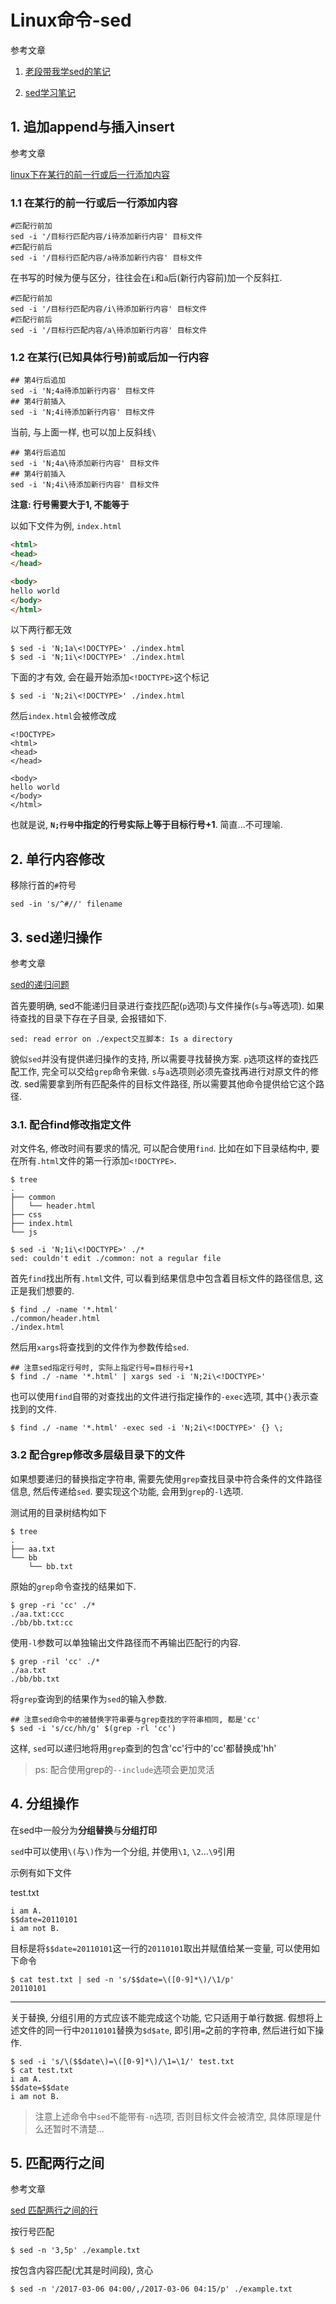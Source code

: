 # Linux命令-sed

参考文章

1. [老段带我学sed的笔记](http://foolishfish.blog.51cto.com/3822001/1376171)

2. [sed学习笔记](http://www.cnblogs.com/jcli/p/4088514.html)

## 1. 追加append与插入insert

参考文章

[linux下在某行的前一行或后一行添加内容](http://www.361way.com/sed-process-lines/2263.html)

### 1.1 在某行的前一行或后一行添加内容

```
#匹配行前加
sed -i '/目标行匹配内容/i待添加新行内容' 目标文件
#匹配行前后
sed -i '/目标行匹配内容/a待添加新行内容' 目标文件
```

在书写的时候为便与区分，往往会在`i`和`a`后(新行内容前)加一个反斜扛.

```
#匹配行前加
sed -i '/目标行匹配内容/i\待添加新行内容' 目标文件
#匹配行前后
sed -i '/目标行匹配内容/a\待添加新行内容' 目标文件
```

### 1.2 在某行(已知具体行号)前或后加一行内容

```
## 第4行后追加
sed -i 'N;4a待添加新行内容' 目标文件
## 第4行前插入
sed -i 'N;4i待添加新行内容' 目标文件 
```

当前, 与上面一样, 也可以加上反斜线`\`

```
## 第4行后追加
sed -i 'N;4a\待添加新行内容' 目标文件
## 第4行前插入
sed -i 'N;4i\待添加新行内容' 目标文件 
```

**注意: 行号需要大于1, 不能等于**

以如下文件为例, `index.html`

```html
<html>
<head>
</head>

<body>
hello world
</body>
</html>
```

以下两行都无效

```
$ sed -i 'N;1a\<!DOCTYPE>' ./index.html
$ sed -i 'N;1i\<!DOCTYPE>' ./index.html
```

下面的才有效, 会在最开始添加`<!DOCTYPE>`这个标记

```
$ sed -i 'N;2i\<!DOCTYPE>' ./index.html
```

然后`index.html`会被修改成

```
<!DOCTYPE>
<html>
<head>
</head>

<body>
hello world
</body>
</html>
```

也就是说, **`N;行号`中指定的行号实际上等于目标行号+1**. 简直...不可理喻.

## 2. 单行内容修改

移除行首的`#`符号

```
sed -in 's/^#//' filename
```

## 3. sed递归操作

参考文章

[sed的递归问题](http://www.blogbus.com/kebe-jea-logs/59348026.html)

首先要明确, sed不能递归目录进行查找匹配(`p`选项)与文件操作(`s`与`a`等选项). 如果待查找的目录下存在子目录, 会报错如下.

```
sed: read error on ./expect交互脚本: Is a directory
```

貌似`sed`并没有提供递归操作的支持, 所以需要寻找替换方案. `p`选项这样的查找匹配工作, 完全可以交给`grep`命令来做. `s`与`a`选项则必须先查找再进行对原文件的修改. sed需要拿到所有匹配条件的目标文件路径, 所以需要其他命令提供给它这个路径.

### 3.1. 配合find修改指定文件

对文件名, 修改时间有要求的情况, 可以配合使用`find`. 比如在如下目录结构中, 要在所有`.html`文件的第一行添加`<!DOCTYPE>`.

```
$ tree
.
├── common
│   └── header.html
├── css
├── index.html
└── js

$ sed -i 'N;1i\<!DOCTYPE>' ./*
sed: couldn't edit ./common: not a regular file
```

首先`find`找出所有`.html`文件, 可以看到结果信息中包含着目标文件的路径信息, 这正是我们想要的.

```
$ find ./ -name '*.html'
./common/header.html
./index.html
```

然后用`xargs`将查找到的文件作为参数传给`sed`.

```
## 注意sed指定行号时, 实际上指定行号=目标行号+1
$ find ./ -name '*.html' | xargs sed -i 'N;2i\<!DOCTYPE>'
```

也可以使用`find`自带的对查找出的文件进行指定操作的`-exec`选项, 其中`{}`表示查找到的文件.

```
$ find ./ -name '*.html' -exec sed -i 'N;2i\<!DOCTYPE>' {} \;
```

### 3.2 配合grep修改多层级目录下的文件

如果想要递归的替换指定字符串, 需要先使用`grep`查找目录中符合条件的文件路径信息, 然后传递给`sed`. 要实现这个功能, 会用到`grep`的`-l`选项.

测试用的目录树结构如下

```
$ tree
.
├── aa.txt
└── bb
    └── bb.txt
```

原始的`grep`命令查找的结果如下.

```
$ grep -ri 'cc' ./*
./aa.txt:ccc
./bb/bb.txt:cc
```

使用`-l`参数可以单独输出文件路径而不再输出匹配行的内容.

```
$ grep -ril 'cc' ./*
./aa.txt
./bb/bb.txt
```

将`grep`查询到的结果作为`sed`的输入参数.

```
## 注意sed命令中的被替换字符串要与grep查找的字符串相同, 都是'cc'
$ sed -i 's/cc/hh/g' $(grep -rl 'cc')
```

这样, `sed`可以递归地将用`grep`查到的包含'cc'行中的'cc'都替换成'hh'

> ps: 配合使用grep的`--include`选项会更加灵活

## 4. 分组操作

在sed中一般分为**分组替换**与**分组打印**

`sed`中可以使用`\(`与`\)`作为一个分组, 并使用`\1`, `\2`...`\9`引用

示例有如下文件

test.txt

```
i am A.
$$date=20110101
i am not B.
```

目标是将`$$date=20110101`这一行的`20110101`取出并赋值给某一变量, 可以使用如下命令

```
$ cat test.txt | sed -n 's/$$date=\([0-9]*\)/\1/p'
20110101
```

------

关于替换, 分组引用的方式应该不能完成这个功能, 它只适用于单行数据. 假想将上述文件的同一行中`20110101`替换为`$d$ate`, 即引用`=`之前的字符串, 然后进行如下操作.

```
$ sed -i 's/\($$date\)=\([0-9]*\)/\1=\1/' test.txt
$ cat test.txt
i am A.
$$date=$$date
i am not B.
```

> 注意上述命令中`sed`不能带有`-n`选项, 否则目标文件会被清空, 具体原理是什么还暂时不清楚...

## 5. 匹配两行之间

参考文章

[sed 匹配两行之间的行](http://blog.chinaunix.net/uid-10697776-id-2935704.html)

按行号匹配

```
$ sed -n '3,5p' ./example.txt
```

按包含内容匹配(尤其是时间段), 贪心

```
$ sed -n '/2017-03-06 04:00/,/2017-03-06 04:15/p' ./example.txt
```